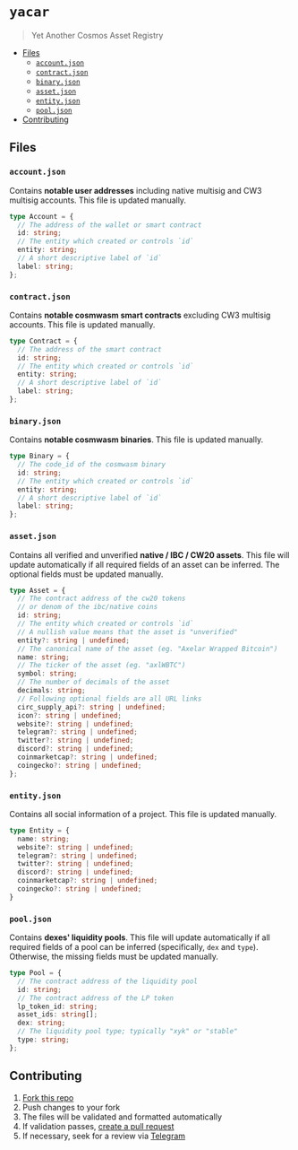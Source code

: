 <!-- omit from toc -->
# `yacar`

> Yet Another Cosmos Asset Registry

- [Files](#files)
  - [`account.json`](#accountjson)
  - [`contract.json`](#contractjson)
  - [`binary.json`](#binaryjson)
  - [`asset.json`](#assetjson)
  - [`entity.json`](#entityjson)
  - [`pool.json`](#pooljson)
- [Contributing](#contributing)

## Files

### `account.json`

Contains **notable user addresses** including native multisig and CW3 multisig accounts. This file is updated manually.

```ts
type Account = {
  // The address of the wallet or smart contract
  id: string;
  // The entity which created or controls `id`
  entity: string;
  // A short descriptive label of `id`
  label: string;
};
```

### `contract.json`

Contains **notable cosmwasm smart contracts** excluding CW3 multisig accounts. This file is updated manually.

```ts
type Contract = {
  // The address of the smart contract
  id: string;
  // The entity which created or controls `id`
  entity: string;
  // A short descriptive label of `id`
  label: string;
};
```

### `binary.json`

Contains **notable cosmwasm binaries**. This file is updated manually.

```ts
type Binary = {
  // The code_id of the cosmwasm binary
  id: string;
  // The entity which created or controls `id`
  entity: string;
  // A short descriptive label of `id`
  label: string;
};
```

### `asset.json`

Contains all verified and unverified **native / IBC / CW20 assets**. This file will update automatically if all required fields of an asset can be inferred. The optional fields must be updated manually.

```ts
type Asset = {
  // The contract address of the cw20 tokens
  // or denom of the ibc/native coins
  id: string;
  // The entity which created or controls `id`
  // A nullish value means that the asset is "unverified"
  entity?: string | undefined;
  // The canonical name of the asset (eg. "Axelar Wrapped Bitcoin")
  name: string;
  // The ticker of the asset (eg. "axlWBTC")
  symbol: string;
  // The number of decimals of the asset
  decimals: string;
  // Following optional fields are all URL links
  circ_supply_api?: string | undefined;
  icon?: string | undefined;
  website?: string | undefined;
  telegram?: string | undefined;
  twitter?: string | undefined;
  discord?: string | undefined;
  coinmarketcap?: string | undefined;
  coingecko?: string | undefined;
};
```

### `entity.json`

Contains all social information of a project. This file is updated manually.

```ts
type Entity = {
  name: string;
  website?: string | undefined;
  telegram?: string | undefined;
  twitter?: string | undefined;
  discord?: string | undefined;
  coinmarketcap?: string | undefined;
  coingecko?: string | undefined;
}
```

### `pool.json`

Contains **dexes' liquidity pools**. This file will update automatically if all required fields of a pool can be inferred (specifically, `dex` and `type`). Otherwise, the missing fields must be updated manually.

```ts
type Pool = {
  // The contract address of the liquidity pool
  id: string;
  // The contract address of the LP token
  lp_token_id: string;
  asset_ids: string[];
  dex: string;
  // The liquidity pool type; typically "xyk" or "stable"
  type: string;
};
```

## Contributing

1. [Fork this repo](https://github.com/coinhall/yacar/fork)
2. Push changes to your fork
3. The files will be validated and formatted automatically
4. If validation passes, [create a pull request](https://github.com/coinhall/yacar/compare)
5. If necessary, seek for a review via [Telegram](https://t.me/coinhall_org)
